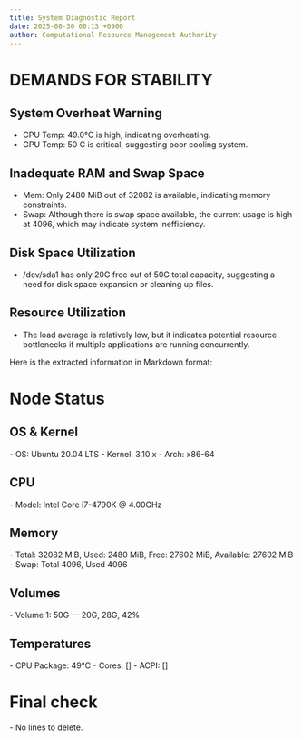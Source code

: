 ```yaml
---
title: System Diagnostic Report
date: 2025-08-30 00:13 +0900
author: Computational Resource Management Authority
---
```

# DEMANDS FOR STABILITY

## System Overheat Warning
- CPU Temp: 49.0°C is high, indicating overheating.
- GPU Temp: 50 C is critical, suggesting poor cooling system.

## Inadequate RAM and Swap Space
- Mem: Only 2480 MiB out of 32082 is available, indicating memory constraints.
- Swap: Although there is swap space available, the current usage is high at 4096, which may indicate system inefficiency.

## Disk Space Utilization
- /dev/sda1 has only 20G free out of 50G total capacity, suggesting a need for disk space expansion or cleaning up files. 

## Resource Utilization
- The load average is relatively low, but it indicates potential resource bottlenecks if multiple applications are running concurrently.

Here is the extracted information in Markdown format:

# Node Status

## OS & Kernel

\- OS: Ubuntu 20.04 LTS
\- Kernel: 3.10.x
\- Arch: x86-64

## CPU

\- Model: Intel Core i7-4790K @ 4.00GHz

## Memory

\- Total: 32082 MiB, Used: 2480 MiB, Free: 27602 MiB, Available: 27602 MiB
\- Swap: Total 4096, Used 4096

## Volumes

\- Volume 1: 50G — 20G, 28G, 42%

## Temperatures

\- CPU Package: 49°C
\- Cores: []
\- ACPI: []

# Final check

\- No lines to delete.
